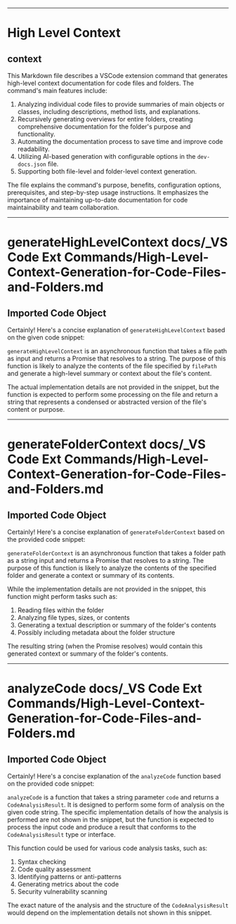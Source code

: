 

  ---
# High Level Context
## context
This Markdown file describes a VSCode extension command that generates high-level context documentation for code files and folders. The command's main features include:

1. Analyzing individual code files to provide summaries of main objects or classes, including descriptions, method lists, and explanations.
2. Recursively generating overviews for entire folders, creating comprehensive documentation for the folder's purpose and functionality.
3. Automating the documentation process to save time and improve code readability.
4. Utilizing AI-based generation with configurable options in the `dev-docs.json` file.
5. Supporting both file-level and folder-level context generation.

The file explains the command's purpose, benefits, configuration options, prerequisites, and step-by-step usage instructions. It emphasizes the importance of maintaining up-to-date documentation for code maintainability and team collaboration.

---
# generateHighLevelContext docs/_VS Code Ext Commands/High-Level-Context-Generation-for-Code-Files-and-Folders.md
## Imported Code Object
Certainly! Here's a concise explanation of `generateHighLevelContext` based on the given code snippet:

`generateHighLevelContext` is an asynchronous function that takes a file path as input and returns a Promise that resolves to a string. The purpose of this function is likely to analyze the contents of the file specified by `filePath` and generate a high-level summary or context about the file's content. 

The actual implementation details are not provided in the snippet, but the function is expected to perform some processing on the file and return a string that represents a condensed or abstracted version of the file's content or purpose.

---
# generateFolderContext docs/_VS Code Ext Commands/High-Level-Context-Generation-for-Code-Files-and-Folders.md
## Imported Code Object
Certainly! Here's a concise explanation of `generateFolderContext` based on the provided code snippet:

`generateFolderContext` is an asynchronous function that takes a folder path as a string input and returns a Promise that resolves to a string. The purpose of this function is likely to analyze the contents of the specified folder and generate a context or summary of its contents.

While the implementation details are not provided in the snippet, this function might perform tasks such as:

1. Reading files within the folder
2. Analyzing file types, sizes, or contents
3. Generating a textual description or summary of the folder's contents
4. Possibly including metadata about the folder structure

The resulting string (when the Promise resolves) would contain this generated context or summary of the folder's contents.

---
# analyzeCode docs/_VS Code Ext Commands/High-Level-Context-Generation-for-Code-Files-and-Folders.md
## Imported Code Object
Certainly! Here's a concise explanation of the `analyzeCode` function based on the provided code snippet:

`analyzeCode` is a function that takes a string parameter `code` and returns a `CodeAnalysisResult`. It is designed to perform some form of analysis on the given code string. The specific implementation details of how the analysis is performed are not shown in the snippet, but the function is expected to process the input code and produce a result that conforms to the `CodeAnalysisResult` type or interface.

This function could be used for various code analysis tasks, such as:
1. Syntax checking
2. Code quality assessment
3. Identifying patterns or anti-patterns
4. Generating metrics about the code
5. Security vulnerability scanning

The exact nature of the analysis and the structure of the `CodeAnalysisResult` would depend on the implementation details not shown in this snippet.

  